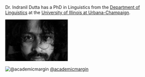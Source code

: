Dr. Indranil Dutta has a PhD in Linguistics from the [Department of Linguistics](http://www.linguistics.illinois.edu/) at the [University of Illinois at Urbana-Champaign](http://illinois.edu/).

<img src="yomad.jpg" alt="Drawing" style="width: 200px;"/>

![@academicmargin](https://i.loli.net/2018/02/08/5a7bc7c22f203.png)
[@academicmargin](https://twitter.com/academicmargin)
